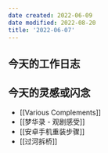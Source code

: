 ```yaml
---
date created: 2022-06-09
date modified: 2022-08-20
title: '2022-06-07'
---
```


## 今天的工作日志

## 今天的灵感或闪念

- [[Various Complements]]
- [[梦华录 - 观剧感受]]
- [[安卓手机重装步骤]]
- [[过河拆桥]]
